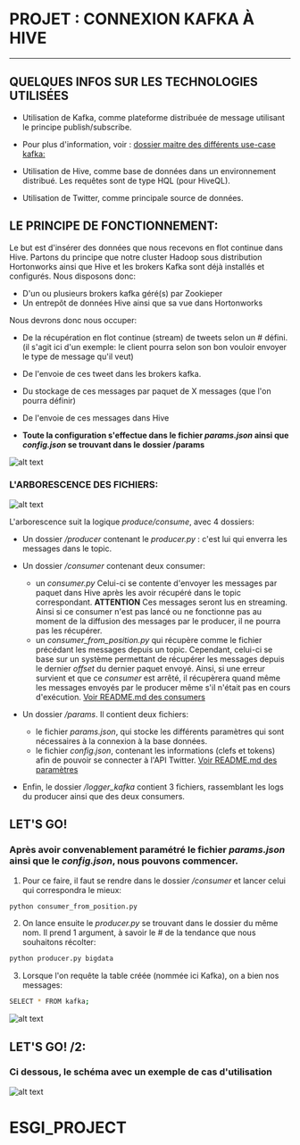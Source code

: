 # PROJET : CONNEXION KAFKA À HIVE
-------------------------

## QUELQUES INFOS SUR LES TECHNOLOGIES UTILISÉES

* Utilisation de Kafka, comme plateforme distribuée de message utilisant le principe publish/subscribe.
- Pour plus d'information, voir : [dossier maitre des différents use-case kafka: ](https://gitbox.affini-tech.net/Affini-Tech/Kafka)

* Utilisation de Hive, comme base de données dans un environnement distribué. Les requêtes sont de type HQL (pour HiveQL).

* Utilisation de Twitter, comme principale source de données.

## LE PRINCIPE DE FONCTIONNEMENT:

Le but est d'insérer des données que nous recevons en flot continue dans Hive. Partons du principe que notre cluster Hadoop sous distribution Hortonworks ainsi que Hive et les brokers Kafka sont déjà installés et configurés. Nous disposons donc:
* D'un ou plusieurs brokers kafka géré(s) par Zookieper
* Un entrepôt de données Hive ainsi que sa vue dans Hortonworks



Nous devrons donc nous occuper:

* De la récupération en flot continue (stream) de tweets selon un # défini. (il s'agit ici d'un exemple: le client pourra selon son bon vouloir envoyer le type de message qu'il veut)
* De l'envoie de ces tweet dans les brokers kafka.
* Du stockage de ces messages par paquet de X messages (que l'on pourra définir)
* De l'envoie de ces messages dans Hive

* **Toute la configuration s'effectue dans le fichier *params.json* ainsi que *config.json* se trouvant dans le** **dossier /params**


![alt text](https://gitbox.affini-tech.net/Affini-Tech/Kafka-Hadoop/raw/master/images/fonctionnement.png "fonctionnement Kafka")



### L'ARBORESCENCE DES FICHIERS:

![alt text](https://gitbox.affini-tech.net/Affini-Tech/Kafka-Hadoop/raw/master/images/arborescence.png "arborescence")

L'arborescence suit la logique *produce/consume*, avec 4 dossiers:  

- Un dossier */producer* contenant le *producer.py* : c'est lui qui enverra les messages dans le topic.


- Un dossier */consumer* contenant deux consumer:
    -  un *consumer.py* Celui-ci se contente d'envoyer les messages par paquet dans Hive après les avoir récupéré dans le topic correspondant. **ATTENTION** Ces messages seront lus en streaming. Ainsi si ce consumer n'est pas lancé ou ne fonctionne pas au moment de la diffusion des messages par le producer, il ne pourra pas les récupérer.
    -  un *consumer_from_position.py* qui récupère comme le fichier précédant les messages depuis un topic. Cependant, celui-ci se base sur un système permettant de récupérer les messages depuis le dernier *offset* du dernier paquet envoyé. Ainsi, si une erreur survient et que ce *consumer* est arrêté, il récupèrera quand même les messages envoyés par le producer même s'il n'était pas en cours d'exécution.
[Voir README.md des consumers](https://gitbox.affini-tech.net/Affini-Tech/Kafka-Hadoop/src/master/consumer/README.md)

- Un dossier */params*. Il contient deux fichiers:
    - le fichier *params.json*, qui stocke les différents paramètres qui sont nécessaires à la connexion à la base données.
    - le fichier *config.json*, contenant les informations (clefs et tokens) afin de pouvoir se connecter à l'API Twitter.
[Voir README.md des paramètres](https://gitbox.affini-tech.net/Affini-Tech/Kafka-Hadoop/src/master/params/README.md)

- Enfin, le dossier */logger_kafka* contient 3 fichiers, rassemblant les logs du producer ainsi que des deux consumers.


## LET'S GO!

### Après avoir convenablement paramétré le fichier *params.json* ainsi que le *config.json*, nous pouvons commencer.

1. Pour ce faire, il faut se rendre dans le dossier */consumer* et lancer celui qui correspondra le mieux:
``` bash
python consumer_from_position.py
```

2. On lance ensuite le *producer.py* se trouvant dans le dossier du même nom. Il prend 1 argument, à savoir le # de la tendance que nous souhaitons récolter:
``` bash
python producer.py bigdata
```

3. Lorsque l'on requête la table créée (nommée ici Kafka), on a bien nos messages:
``` bash
SELECT * FROM kafka;
```

![alt text](https://gitbox.affini-tech.net/Affini-Tech/Kafka-Hadoop/raw/master/images/vue_hive.png "fonctionnement Kafka")

## LET'S GO! /2:

### Ci dessous, le schéma avec un exemple de cas d'utilisation

![alt text](https://gitbox.affini-tech.net/Affini-Tech/Kafka-Hadoop/raw/master/images/cas_use.png "cas d'utilisation Kafka")
# ESGI_PROJECT

